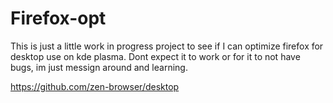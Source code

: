 # Firefox-opt


This is just a little work in progress project to see if I can optimize firefox for desktop use on kde plasma. Dont expect it to work or for it to not have bugs, im just messign around and learning.



https://github.com/zen-browser/desktop
